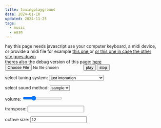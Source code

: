 ```yaml
---
title: tuningplayground
date: 2024-01-10
updated: 2024-11-25
tags:
  - music
  - wasm
---
```


<link href="./tuningplayground.css" rel="stylesheet" type="text/css">
<noscript> hey this page needs javascript</noscript>
use your computer keyboard, a midi device, or provide a midi file for
example
<a
   href="https://www.midiworld.com/midis/other/mozart/jm_mozdi.mid"
   download="mozart_dies_irea.mid">
this one
</a>
or 
<a
   href="/misc/blobs/jm_mozdi.mid"
   download="mozart_dies_irea.mid">
or this one in case the other site goes down
</a>
<br>
theres also the debug version of this page: <a href="/piano/debug.md">here</a>
<div style="display: block">
   <input type="file" id="fileinput" accept=".midi,.mid" />
   <!-- <input type="text" id="linkinput" value="https://www.midiworld.com/midis/other/mozart/jm_mozdi.mid" placeholder="enter midi file link"> -->
   <button id="playbutton">play</button>
   <button id="stopbutton">stop</button>
</div>
<p>
   <label for="tuningselect">select tuning system:</label>
   <select id="tuningselect" name="tuningselect">
      <option value="justintonation">just intonation</option>
      <option value="justintonation24">just intonation 24</option>
      <option value="stepmethod">just intonated step method</option>
      <option value="equaltemperament">equal temperament</option>
      <!-- <option value="thai">thai</option>
         <option value="javanese">javanese</option> -->
      <option value="wholetone">wholetone</option>
      <option value="quartertone">quartertone</option>
      <option value="pythagoreantuning">pythagorean tuning</option>
      <option value="fivelimit">five limit</option>
      <option value="elevenlimit">eleven limit</option>
      <option value="fortythreetone">fortythree tone tuning</option>
      <option value="indian">indian</option>
      <option value="indianalt">indian alt</option>
      <option value="indianfull">indian full</option>
      <!-- <option value="meantone_temperament">meantone temperament</option>
         <option value="well_temperament">well temperament</option> -->
      <option value="equal_temperament">equal temperament</option>
   </select>
</p>
<p>
   <label for="soundmethod">select sound method:</label>
   <select id="soundmethod" name="soundmethod">
      <option value="sample">sample</option>
      <option value="native">native</option>
      <!-- <option value="tone.js">tone.js</option> -->
   </select>
</p>
<p>
   volume:
   <input
      type="range"
      id="volumeslider"
      min="0"
      max="1"
      step="0.01"
      value="0.25"
      />
</p>
<p>transpose: <input id="transpose" /></p>
<div id="stepsizecontainer" style="display: none">
   <label for="stepsize">step size (co-primes with 12):</label>
   <select id="stepsize">
      <option value="1">1</option>
      <option value="5">5</option>
      <option value="7" selected>7</option>
      <option value="11">11</option>
   </select>
</div>
<div id="octavesize_container" style="display: block">
   <label for="octavesize">octave size:</label>
   <input id="octavesize" value="12" />
</div>
<div id="markedbuttons" style="display: none">
   <button id="playmarked">play marked notes</button>
   <button id="sharemarked">share marked notes</button>
</div>
<div id="output" style="background-color: white; color: black"></div>
<div class="keyboard dark-mode-invert">
   <!-- <div class="octave">
      <div class="white-key" data-note="0"></div>
      <div class="black-key" data-note="1"></div>
      <div class="white-key" data-note="2"></div>
      <div class="black-key" data-note="3"></div>
      <div class="white-key" data-note="4"></div>
      <div class="white-key" data-note="5"></div>
      <div class="black-key" data-note="6"></div>
      <div class="white-key" data-note="7"></div>
      <div class="black-key" data-note="8"></div>
      <div class="white-key" data-note="9"></div>
      <div class="black-key" data-note="10"></div>
      <div class="white-key" data-note="11"></div>
      </div> -->
   <div class="octave">
      <!-- <div class="white-key" data-note="12"></div>
         <div class="black-key" data-note="13"></div>
         <div class="white-key" data-note="14"></div>
         <div class="black-key" data-note="15"></div>
         <div class="white-key" data-note="16"></div>
         <div class="white-key" data-note="17"></div>
         <div class="black-key" data-note="18"></div>
         <div class="white-key" data-note="19"></div>
         <div class="black-key" data-note="20"></div> -->
      <div class="white-key" data-note="21"></div>
      <div class="black-key" data-note="22"></div>
      <div class="white-key" data-note="23"></div>
   </div>
   <div class="octave">
      <div class="white-key" data-note="24"></div>
      <div class="black-key" data-note="25"></div>
      <div class="white-key" data-note="26"></div>
      <div class="black-key" data-note="27"></div>
      <div class="white-key" data-note="28"></div>
      <div class="white-key" data-note="29"></div>
      <div class="black-key" data-note="30"></div>
      <div class="white-key" data-note="31"></div>
      <div class="black-key" data-note="32"></div>
      <div class="white-key" data-note="33"></div>
      <div class="black-key" data-note="34"></div>
      <div class="white-key" data-note="35"></div>
   </div>
   <div class="octave">
      <div class="white-key" data-note="36"></div>
      <div class="black-key" data-note="37"></div>
      <div class="white-key" data-note="38"></div>
      <div class="black-key" data-note="39"></div>
      <div class="white-key" data-note="40"></div>
      <div class="white-key" data-note="41"></div>
      <div class="black-key" data-note="42"></div>
      <div class="white-key" data-note="43"></div>
      <div class="black-key" data-note="44"></div>
      <div class="white-key" data-note="45"></div>
      <div class="black-key" data-note="46"></div>
      <div class="white-key" data-note="47"></div>
   </div>
   <div class="octave">
      <div class="white-key" data-note="48"></div>
      <div class="black-key" data-note="49"></div>
      <div class="white-key" data-note="50"></div>
      <div class="black-key" data-note="51"></div>
      <div class="white-key" data-note="52"></div>
      <div class="white-key" data-note="53"></div>
      <div class="black-key" data-note="54"></div>
      <div class="white-key" data-note="55"></div>
      <div class="black-key" data-note="56"></div>
      <div class="white-key" data-note="57"></div>
      <div class="black-key" data-note="58"></div>
      <div class="white-key" data-note="59"></div>
   </div>
   <div class="octave">
      <div class="white-key" data-note="60"></div>
      <div class="black-key" data-note="61"></div>
      <div class="white-key" data-note="62"></div>
      <div class="black-key" data-note="63"></div>
      <div class="white-key" data-note="64"></div>
      <div class="white-key" data-note="65"></div>
      <div class="black-key" data-note="66"></div>
      <div class="white-key" data-note="67"></div>
      <div class="black-key" data-note="68"></div>
      <div class="white-key" data-note="69"></div>
      <div class="black-key" data-note="70"></div>
      <div class="white-key" data-note="71"></div>
   </div>
   <div class="octave">
      <div class="white-key" data-note="72"></div>
      <div class="black-key" data-note="73"></div>
      <div class="white-key" data-note="74"></div>
      <div class="black-key" data-note="75"></div>
      <div class="white-key" data-note="76"></div>
      <div class="white-key" data-note="77"></div>
      <div class="black-key" data-note="78"></div>
      <div class="white-key" data-note="79"></div>
      <div class="black-key" data-note="80"></div>
      <div class="white-key" data-note="81"></div>
      <div class="black-key" data-note="82"></div>
      <div class="white-key" data-note="83"></div>
   </div>
   <div class="octave">
      <div class="white-key" data-note="84"></div>
      <div class="black-key" data-note="85"></div>
      <div class="white-key" data-note="86"></div>
      <div class="black-key" data-note="87"></div>
      <div class="white-key" data-note="88"></div>
      <div class="white-key" data-note="89"></div>
      <div class="black-key" data-note="90"></div>
      <div class="white-key" data-note="91"></div>
      <div class="black-key" data-note="92"></div>
      <div class="white-key" data-note="93"></div>
      <div class="black-key" data-note="94"></div>
      <div class="white-key" data-note="95"></div>
   </div>
   <div class="octave">
      <div class="white-key" data-note="96"></div>
      <div class="black-key" data-note="97"></div>
      <div class="white-key" data-note="98"></div>
      <div class="black-key" data-note="99"></div>
      <div class="white-key" data-note="100"></div>
      <div class="white-key" data-note="101"></div>
      <div class="black-key" data-note="102"></div>
      <div class="white-key" data-note="103"></div>
      <div class="black-key" data-note="104"></div>
      <div class="white-key" data-note="105"></div>
      <div class="black-key" data-note="106"></div>
      <div class="white-key" data-note="107"></div>
   </div>
   <div class="octave">
      <div class="white-key" data-note="108"></div>
   </div>
</div>
<div id="logcontainer"></div>
</div>
<script src="./tuningplayground/bootstrap.js"></script>
